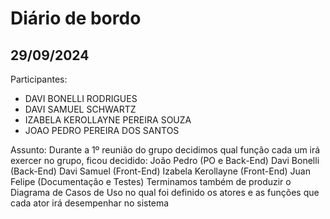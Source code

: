 <h1>Diário de bordo</h1>

<h2>29/09/2024</h2>
<p>
Participantes:
</p>
<ul>
  <li>DAVI BONELLI RODRIGUES</li>
  <li>DAVI SAMUEL SCHWARTZ</li>
  <li>IZABELA KEROLLAYNE PEREIRA SOUZA</li>
  <li>JOAO PEDRO PEREIRA DOS SANTOS</li>
</ul>

Assunto:
Durante a 1º reunião do grupo decidimos qual função cada um irá exercer no
grupo, ficou decidido:
João Pedro (PO e Back-End)
Davi Bonelli (Back-End)
Davi Samuel (Front-End)
Izabela Kerollayne (Front-End)
Juan Felipe (Documentação e Testes)
Terminamos também de produzir o Diagrama de Casos de Uso no qual foi
definido os atores e as funções que cada ator irá desempenhar no sistema
</p>
